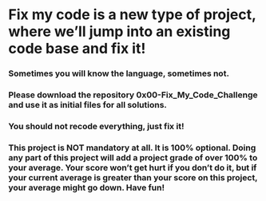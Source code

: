 # Fix my code is a new type of project, where we’ll jump into an existing code base and fix it!

### Sometimes you will know the language, sometimes not.

### Please download the repository 0x00-Fix_My_Code_Challenge and use it as initial files for all solutions.

### You should not recode everything, just fix it!

### This project is NOT mandatory at all. It is 100% optional. Doing any part of this project will add a project grade of over 100% to your average. Your score won’t get hurt if you don’t do it, but if your current average is greater than your score on this project, your average might go down. Have fun!

